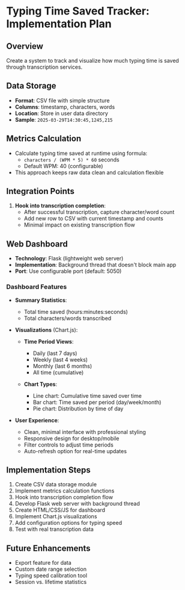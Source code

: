 # Typing Time Saved Tracker: Implementation Plan

## Overview
Create a system to track and visualize how much typing time is saved through transcription services.

## Data Storage
- **Format**: CSV file with simple structure
- **Columns**: timestamp, characters, words
- **Location**: Store in user data directory
- **Sample**: `2025-03-29T14:30:45,1245,215`

## Metrics Calculation
- Calculate typing time saved at runtime using formula:
  - `characters / (WPM * 5) * 60` seconds
  - Default WPM: 40 (configurable)
- This approach keeps raw data clean and calculation flexible

## Integration Points
1. **Hook into transcription completion**:
   - After successful transcription, capture character/word count
   - Add new row to CSV with current timestamp and counts
   - Minimal impact on existing transcription flow

## Web Dashboard
- **Technology**: Flask (lightweight web server)
- **Implementation**: Background thread that doesn't block main app
- **Port**: Use configurable port (default: 5050)

### Dashboard Features
- **Summary Statistics**:
  - Total time saved (hours:minutes:seconds)
  - Total characters/words transcribed
  
- **Visualizations** (Chart.js):
  - **Time Period Views**:
    - Daily (last 7 days)
    - Weekly (last 4 weeks)
    - Monthly (last 6 months)
    - All time (cumulative)
  
  - **Chart Types**:
    - Line chart: Cumulative time saved over time
    - Bar chart: Time saved per period (day/week/month)
    - Pie chart: Distribution by time of day

- **User Experience**:
  - Clean, minimal interface with professional styling
  - Responsive design for desktop/mobile
  - Filter controls to adjust time periods
  - Auto-refresh option for real-time updates

## Implementation Steps
1. Create CSV data storage module
2. Implement metrics calculation functions
3. Hook into transcription completion flow
4. Develop Flask web server with background thread
5. Create HTML/CSS/JS for dashboard
6. Implement Chart.js visualizations
7. Add configuration options for typing speed
8. Test with real transcription data

## Future Enhancements
- Export feature for data
- Custom date range selection
- Typing speed calibration tool
- Session vs. lifetime statistics